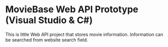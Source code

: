 # MovieBase Web API Prototype (Visual Studio & C#)

This is little Web API project that stores movie information. Information can be searched from website search field.
